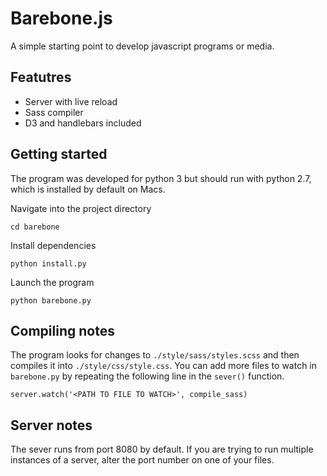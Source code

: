 # Barebone.js
A simple starting point to develop javascript programs or media. 

## Featutres
* Server with live reload 
* Sass compiler
* D3 and handlebars included

## Getting started
The program was developed for python 3 but should run with python 2.7, which is installed by default on Macs. 

Navigate into the project directory  
```
cd barebone
```

Install dependencies  
```
python install.py
```

Launch the program   
``` 
python barebone.py 
 ```

## Compiling notes
The program looks for changes to `./style/sass/styles.scss` and then compiles it into `./style/css/style.css`. You can add more files to watch in `barebone.py` by repeating the following line in the `sever()` function.
```
server.watch('<PATH TO FILE TO WATCH>', compile_sass)
```

## Server notes
The sever runs from port 8080 by default. If you are trying to run multiple instances of a server, alter the port number on one of your files. 


